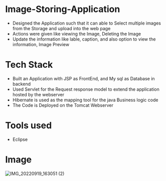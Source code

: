 # Image-Storing-Application
* Designed the Application such that it can able to Select multiple images from the Storage and upload into the web page
* Actions were given like viewing the Image, Deleting the Image
* Update the information like lable, caption, and also option to view the information, Image Preview 

# Tech Stack
* Built an Application with JSP as FrontEnd, and My sql as Database in backend
* Used Servlet for the Request response model to extend the application hosted by the webserver
* Hibernate is used as the mapping tool for the java Business logic code
* The Code is Deployed on the Tomcat Webserver

# Tools used
* Eclipse
# Image
![IMG_20220919_163051 (2)](https://user-images.githubusercontent.com/96181166/191015279-66d22e91-4a53-46b3-ba2b-e22cde07beba.jpg)

